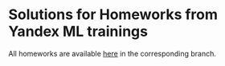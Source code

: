 # Solutions for Homeworks from Yandex ML trainings

All homeworks are available [here](https://github.com/girafe-ai/ml-course) in the corresponding branch.

